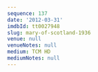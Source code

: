 ```yaml
---
sequence: 137
date: '2012-03-31'
imdbId: tt0027948
slug: mary-of-scotland-1936
venue: null
venueNotes: null
medium: TCM HD
mediumNotes: null
---
```


